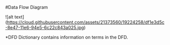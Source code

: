 #Data Flow Diagram



![alt text] (https://cloud.githubusercontent.com/assets/21373560/19224258/df1e3d5c-8e47-11e6-94e5-6c22c843a025.jpg)

*DFD Dictionary contains information on terms in the DFD.
